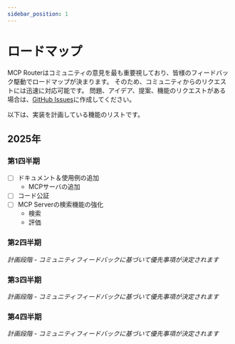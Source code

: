 ```yaml
---
sidebar_position: 1
---
```


# ロードマップ
MCP Routerはコミュニティの意見を最も重要視しており、皆様のフィードバック駆動でロードマップが決まります。
そのため、コミュニティからのリクエストには迅速に対応可能です。
問題、アイデア、提案、機能のリクエストがある場合は、[GitHub Issues](https://github.com/mcp-router/mcp-router/issues)に作成してください。

以下は、実装を計画している機能のリストです。

## 2025年

### 第1四半期

- [ ] ドキュメント＆使用例の追加
  - MCPサーバの追加
- [ ] コード公証
- [ ] MCP Serverの検索機能の強化
  - 検索
  - 評価


### 第2四半期
*計画段階 - コミュニティフィードバックに基づいて優先事項が決定されます*


### 第3四半期
*計画段階 - コミュニティフィードバックに基づいて優先事項が決定されます*


### 第4四半期
*計画段階 - コミュニティフィードバックに基づいて優先事項が決定されます*
